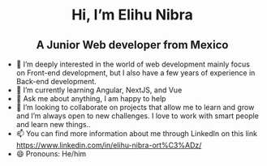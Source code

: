 <div align="center">
<h1 align="center" >Hi, I’m Elihu Nibra</h1>
<h2>A Junior Web developer from Mexico</h2>

</div> 

- 👀 I’m deeply interested in the world of web development mainly focus on Front-end development, but I also have a few years of experience in Back-end development.
- 🌱 I’m currently learning Angular, NextJS, and Vue
- 💬 Ask me about anything, I am happy to help
- 💞️ I’m looking to collaborate on projects that allow me to learn and grow and I’m always open to new challenges. I love to work with smart people and learn new things..
- 📫 You can find more information about me through LinkedIn on this link https://www.linkedin.com/in/elihu-nibra-ort%C3%ADz/
- 😄 Pronouns: He/him

<!---
ElihuNibra/ElihuNibra is a ✨ special ✨ repository because its `README.md` (this file) appears on your GitHub profile.
You can click the Preview link to take a look at your changes.
--->
